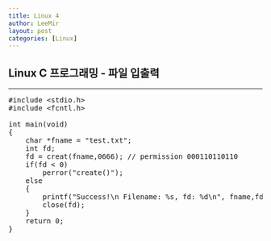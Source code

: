 ```yaml
---
title: Linux 4
author: LeeMir
layout: post
categories: [Linux]
---
```

## Linux C 프로그래밍 - 파일 입출력
- - -

<pre>
#include &lt;stdio.h&gt;
#include &lt;fcntl.h&gt;

int main(void)
{
	char *fname = "test.txt";
    int fd;
    fd = creat(fname,0666); // permission 000110110110
    if(fd < 0)
    	perror("create()");
    else
    {
    	printf("Success!\n Filename: %s, fd: %d\n", fname,fd);
        close(fd);
    }
    return 0;
}
</pre>